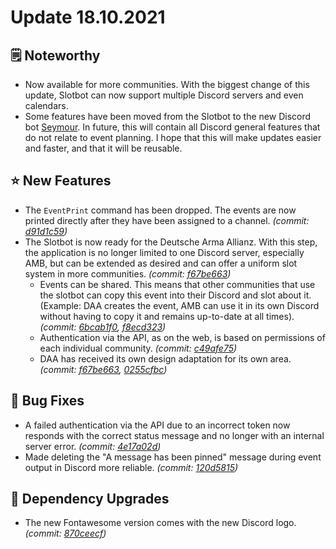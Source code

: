# Update 18.10.2021

## 🗒️ Noteworthy

* Now available for more communities. With the biggest change of this update, Slotbot can now support multiple Discord servers and even calendars.
* Some features have been moved from the Slotbot to the new Discord bot [Seymour](https://github.com/Alf-Melmac/Seymour). In future, this will contain all Discord general features that do not relate to event planning. I hope that this will make updates easier and faster, and that it will be reusable.

## ⭐ New Features

* The `EventPrint` command has been dropped. The events are now printed directly after they have been assigned to a channel. _(commit:_ [_d91d1c59_](https://github.com/Alf-Melmac/slotbotServer/commit/d91d1c5984014d568bcc762cbecb91313645bbdf)_)_
* The Slotbot is now ready for the Deutsche Arma Allianz. With this step, the application is no longer limited to one Discord server, especially AMB, but can be extended as desired and can offer a uniform slot system in more communities. _(commit:_ [_f67be663_](https://github.com/Alf-Melmac/slotbotServer/commit/f67be6631dbe28b0e2b75598c46e809560b5b573)_)_
  * Events can be shared. This means that other communities that use the slotbot can copy this event into their Discord and slot about it. (Example: DAA creates the event, AMB can use it in its own Discord without having to copy it and remains up-to-date at all times). _(commit:_ [_6bcab1f0_](https://github.com/Alf-Melmac/slotbotServer/commit/6bcab1f08986622269c3f34d280212b75169e216)_,_ [_f8ecd323_](https://github.com/Alf-Melmac/slotbotServer/commit/f8ecd323b645aa13e599980c13a3f178a4f61a8c)_)_
  * Authentication via the API, as on the web, is based on permissions of each individual community. _(commit:_ [_c49afe75_](https://github.com/Alf-Melmac/slotbotServer/commit/c49afe755cd56522e0e3f6bff6087150c1011ab2)_)_
  * DAA has received its own design adaptation for its own area. _(commit:_ [_f67be663_](https://github.com/Alf-Melmac/slotbotServer/commit/f67be6631dbe28b0e2b75598c46e809560b5b573)_,_ [_0255cfbc_](https://github.com/Alf-Melmac/slotbotServer/commit/0255cfbc02420bb7c66db39585dd59c415894bf5)_)_

## 🐞 Bug Fixes

* A failed authentication via the API due to an incorrect token now responds with the correct status message and no longer with an internal server error. _(commit:_ [_4e17a02d_](https://github.com/Alf-Melmac/slotbotServer/commit/4e17a02d290219553b0035d2ff593f1165910308)_)_
* Made deleting the "A message has been pinned" message during event output in Discord more reliable. _(commit:_ [_120d5815_](https://github.com/Alf-Melmac/slotbotServer/commit/120d5815f03582dfc9ac9a1ce75270c9adff876d)_)_

## 🔨 Dependency Upgrades

* The new Fontawesome version comes with the new Discord logo. _(commit:_ [_870ceecf_](https://github.com/Alf-Melmac/slotbotServer/commit/870ceecf4ccfdac655303cdb44691f7cce5da656)_)_
